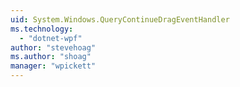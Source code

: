 ```yaml
---
uid: System.Windows.QueryContinueDragEventHandler
ms.technology: 
  - "dotnet-wpf"
author: "stevehoag"
ms.author: "shoag"
manager: "wpickett"
---
```

